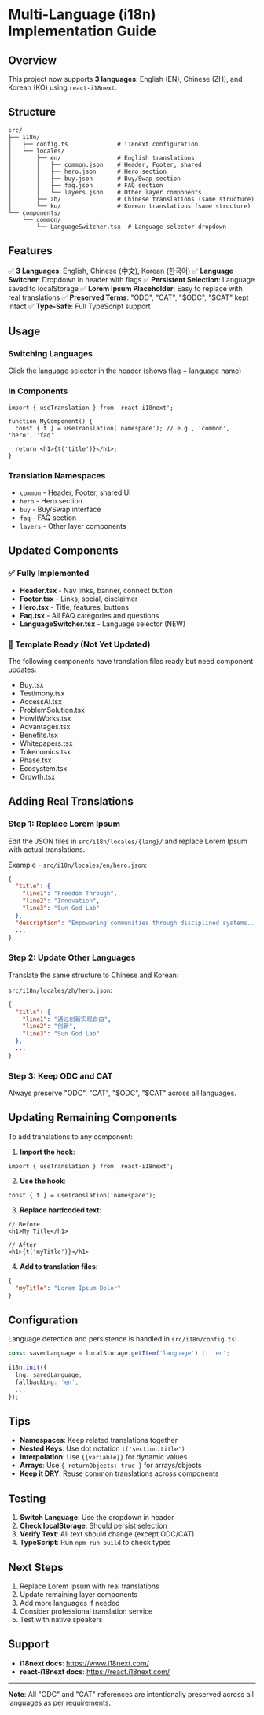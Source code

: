 # Multi-Language (i18n) Implementation Guide

## Overview
This project now supports **3 languages**: English (EN), Chinese (ZH), and Korean (KO) using `react-i18next`.

## Structure

```
src/
├── i18n/
│   ├── config.ts              # i18next configuration
│   └── locales/
│       ├── en/                # English translations
│       │   ├── common.json    # Header, Footer, shared
│       │   ├── hero.json      # Hero section
│       │   ├── buy.json       # Buy/Swap section
│       │   ├── faq.json       # FAQ section
│       │   └── layers.json    # Other layer components
│       ├── zh/                # Chinese translations (same structure)
│       └── ko/                # Korean translations (same structure)
└── components/
    └── common/
        └── LanguageSwitcher.tsx  # Language selector dropdown
```

## Features

✅ **3 Languages**: English, Chinese (中文), Korean (한국어)
✅ **Language Switcher**: Dropdown in header with flags
✅ **Persistent Selection**: Language saved to localStorage
✅ **Lorem Ipsum Placeholder**: Easy to replace with real translations
✅ **Preserved Terms**: "ODC", "CAT", "$ODC", "$CAT" kept intact
✅ **Type-Safe**: Full TypeScript support

## Usage

### Switching Languages
Click the language selector in the header (shows flag + language name)

### In Components

```tsx
import { useTranslation } from 'react-i18next';

function MyComponent() {
  const { t } = useTranslation('namespace'); // e.g., 'common', 'hero', 'faq'

  return <h1>{t('title')}</h1>;
}
```

### Translation Namespaces

- `common` - Header, Footer, shared UI
- `hero` - Hero section
- `buy` - Buy/Swap interface
- `faq` - FAQ section
- `layers` - Other layer components

## Updated Components

### ✅ Fully Implemented
- **Header.tsx** - Nav links, banner, connect button
- **Footer.tsx** - Links, social, disclaimer
- **Hero.tsx** - Title, features, buttons
- **Faq.tsx** - All FAQ categories and questions
- **LanguageSwitcher.tsx** - Language selector (NEW)

### 📝 Template Ready (Not Yet Updated)
The following components have translation files ready but need component updates:
- Buy.tsx
- Testimony.tsx
- AccessAI.tsx
- ProblemSolution.tsx
- HowItWorks.tsx
- Advantages.tsx
- Benefits.tsx
- Whitepapers.tsx
- Tokenomics.tsx
- Phase.tsx
- Ecosystem.tsx
- Growth.tsx

## Adding Real Translations

### Step 1: Replace Lorem Ipsum
Edit the JSON files in `src/i18n/locales/{lang}/` and replace Lorem Ipsum with actual translations.

Example - `src/i18n/locales/en/hero.json`:
```json
{
  "title": {
    "line1": "Freedom Through",
    "line2": "Innovation",
    "line3": "Sun God Lab"
  },
  "description": "Empowering communities through disciplined systems...",
  ...
}
```

### Step 2: Update Other Languages
Translate the same structure to Chinese and Korean:

`src/i18n/locales/zh/hero.json`:
```json
{
  "title": {
    "line1": "通过创新实现自由",
    "line2": "创新",
    "line3": "Sun God Lab"
  },
  ...
}
```

### Step 3: Keep ODC and CAT
Always preserve "ODC", "CAT", "$ODC", "$CAT" across all languages.

## Updating Remaining Components

To add translations to any component:

1. **Import the hook**:
```tsx
import { useTranslation } from 'react-i18next';
```

2. **Use the hook**:
```tsx
const { t } = useTranslation('namespace');
```

3. **Replace hardcoded text**:
```tsx
// Before
<h1>My Title</h1>

// After
<h1>{t('myTitle')}</h1>
```

4. **Add to translation files**:
```json
{
  "myTitle": "Lorem Ipsum Dolor"
}
```

## Configuration

Language detection and persistence is handled in `src/i18n/config.ts`:

```typescript
const savedLanguage = localStorage.getItem('language') || 'en';

i18n.init({
  lng: savedLanguage,
  fallbackLng: 'en',
  ...
});
```

## Tips

- **Namespaces**: Keep related translations together
- **Nested Keys**: Use dot notation `t('section.title')`
- **Interpolation**: Use `{{variable}}` for dynamic values
- **Arrays**: Use `{ returnObjects: true }` for arrays/objects
- **Keep it DRY**: Reuse common translations across components

## Testing

1. **Switch Language**: Use the dropdown in header
2. **Check localStorage**: Should persist selection
3. **Verify Text**: All text should change (except ODC/CAT)
4. **TypeScript**: Run `npm run build` to check types

## Next Steps

1. Replace Lorem Ipsum with real translations
2. Update remaining layer components
3. Add more languages if needed
4. Consider professional translation service
5. Test with native speakers

## Support

- **i18next docs**: https://www.i18next.com/
- **react-i18next docs**: https://react.i18next.com/

---

**Note**: All "ODC" and "CAT" references are intentionally preserved across all languages as per requirements.